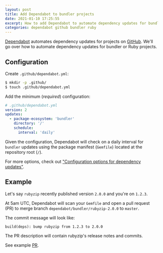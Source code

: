 ```yaml
---
layout: post
title: Add Dependabot to bundler projects
date: 2021-01-10 17:25:55
excerpt: How to add Dependabot to automate dependency updates for bundler or Ruby projects on GitHub.
categories: dependabot github bundler ruby
---
```


[Dependabot](https://dependabot.com/) automates dependency updates for projects on [GitHub](https://github.com/). We'll go over how to automate dependency updates for bundler or Ruby projects.

## Configuration

Create `.github/dependabot.yml`:

```sh
$ mkdir -p .github/
$ touch .github/dependabot.yml
```

Add the minimum (_required_) configuration:

```yml
# .github/dependabot.yml
version: 2
updates:
  - package-ecosystem: 'bundler'
    directory: '/'
    schedule:
      interval: 'daily'
```

Given the configuration, Dependabot will check on a daily interval for `bundler` updates using the package manifest (`Gemfile`) located at the repository root (`/`).

For more options, check out ["Configuration options for dependency updates"](https://docs.github.com/en/free-pro-team@latest/github/administering-a-repository/configuration-options-for-dependency-updates).

## Example

Let's say `rubyzip` recently published version `2.0.0` and you're on `1.2.3`.

At 5am UTC, Dependabot will scan your `Gemfile` and open a pull request (PR) to merge branch `dependabot/bundler/rubyzip-2.0.0` to `master`.

The commit message will look like:

```
build(deps): bump rubyzip from 1.2.3 to 2.0.0
```

The PR description will contain rubyzip's release notes and commits.

See example [PR](https://github.com/remarkablemark/remarkablemark.github.io/pull/2).
